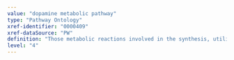 ```yaml
---
value: "dopamine metabolic pathway"
type: "Pathway Ontology"
xref-identifier: "0000409"
xref-dataSource: "PW"
definition: "Those metabolic reactions involved in the synthesis, utilization and/or degradation of dopamine that acts as a neurotransmitter and a neurohormone. Dopamine has multiple functions in the brain."
level: "4"
---
```

